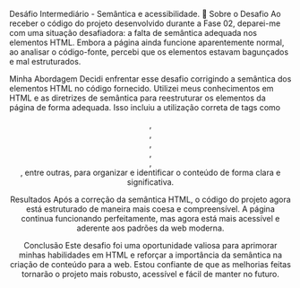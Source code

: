 Desáfio Intermediário - Semântica e acessibilidade. 💜
Sobre o Desafio
Ao receber o código do projeto desenvolvido durante a Fase 02, deparei-me com uma situação desafiadora: a falta de semântica adequada nos elementos HTML. 
Embora a página ainda funcione aparentemente normal, ao analisar o código-fonte, percebi que os elementos estavam bagunçados e mal estruturados.

Minha Abordagem
Decidi enfrentar esse desafio corrigindo a semântica dos elementos HTML no código fornecido. 
Utilizei meus conhecimentos em HTML e as diretrizes de semântica para reestruturar os elementos da página de forma adequada. 
Isso incluiu a utilização correta de tags como <header>, <nav>, <main>, <article>, <section>, <footer>, entre outras, para organizar e identificar o conteúdo de forma clara e significativa.

Resultados
Após a correção da semântica HTML, o código do projeto agora está estruturado de maneira mais coesa e compreensível. 
A página continua funcionando perfeitamente, mas agora está mais acessível e aderente aos padrões da web moderna.

Conclusão
Este desafio foi uma oportunidade valiosa para aprimorar minhas habilidades em HTML e reforçar a importância da semântica na criação de conteúdo para a web. 
Estou confiante de que as melhorias feitas tornarão o projeto mais robusto, acessível e fácil de manter no futuro.
